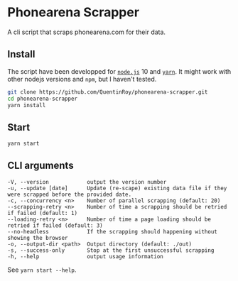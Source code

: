 # Phonearena Scrapper

A cli script that scraps phonearena.com for their data.

## Install

The script have been developped for [`node.js`](nodejs.org) 10 and [`yarn`](yarnpkg.com).
It might work with other nodejs versions and `npm`, but I haven't tested.

```sh
git clone https://github.com/QuentinRoy/phonearena-scrapper.git
cd phonearena-scrapper
yarn install
```

## Start

```sh
yarn start
```

## CLI arguments

    -V, --version            output the version number
    -u, --update [date]      Update (re-scape) existing data file if they were scrapped before the provided date.
    -c, --concurrency <n>    Number of parallel scrapping (default: 20)
    --scrapping-retry <n>    Number of time a scrapping should be retried if failed (default: 1)
    --loading-retry <n>      Number of time a page loading should be retried if failed (default: 3)
    --no-headless            If the scrapping should happening without showing the browser
    -o, --output-dir <path>  Output directory (default: ./out)
    -s, --success-only       Stop at the first unsuccessful scrapping
    -h, --help               output usage information
    
See `yarn start --help`.
